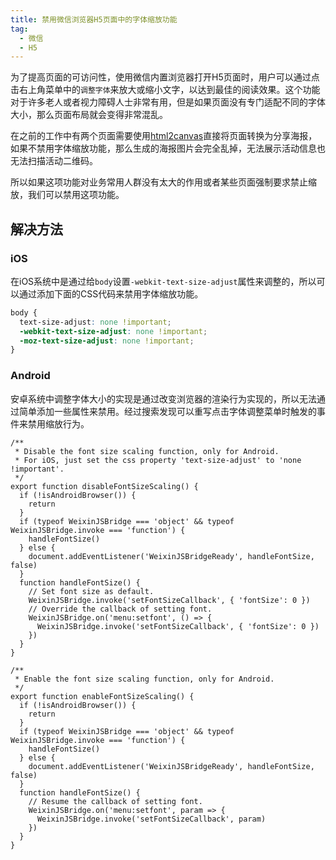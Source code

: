 ```yaml
---
title: 禁用微信浏览器H5页面中的字体缩放功能
tag:
  - 微信
  - H5
---
```


为了提高页面的可访问性，使用微信内置浏览器打开H5页面时，用户可以通过点击右上角菜单中的`调整字体`来放大或缩小文字，以达到最佳的阅读效果。这个功能对于许多老人或者视力障碍人士非常有用，但是如果页面没有专门适配不同的字体大小，那么页面布局就会变得非常混乱。

在之前的工作中有两个页面需要使用[html2canvas](https://github.com/niklasvh/html2canvas)直接将页面转换为分享海报，如果不禁用字体缩放功能，那么生成的海报图片会完全乱掉，无法展示活动信息也无法扫描活动二维码。

所以如果这项功能对业务常用人群没有太大的作用或者某些页面强制要求禁止缩放，我们可以禁用这项功能。
<!-- more -->
## 解决方法

### iOS

在iOS系统中是通过给`body`设置`-webkit-text-size-adjust`属性来调整的，所以可以通过添加下面的CSS代码来禁用字体缩放功能。

``` css
body {
  text-size-adjust: none !important;
  -webkit-text-size-adjust: none !important;
  -moz-text-size-adjust: none !important;
}
```

### Android

安卓系统中调整字体大小的实现是通过改变浏览器的渲染行为实现的，所以无法通过简单添加一些属性来禁用。经过搜索发现可以重写点击字体调整菜单时触发的事件来禁用缩放行为。

``` js{14-21,36-41}
/**
 * Disable the font size scaling function, only for Android.
 * For iOS, just set the css property 'text-size-adjust' to 'none !important'.
 */
export function disableFontSizeScaling() {
  if (!isAndroidBrowser()) {
    return
  }
  if (typeof WeixinJSBridge === 'object' && typeof WeixinJSBridge.invoke === 'function') {
    handleFontSize()
  } else {
    document.addEventListener('WeixinJSBridgeReady', handleFontSize, false)
  }
  function handleFontSize() {
    // Set font size as default.
    WeixinJSBridge.invoke('setFontSizeCallback', { 'fontSize': 0 })
    // Override the callback of setting font.
    WeixinJSBridge.on('menu:setfont', () => {
      WeixinJSBridge.invoke('setFontSizeCallback', { 'fontSize': 0 })
    })
  }
}

/**
 * Enable the font size scaling function, only for Android.
 */
export function enableFontSizeScaling() {
  if (!isAndroidBrowser()) {
    return
  }
  if (typeof WeixinJSBridge === 'object' && typeof WeixinJSBridge.invoke === 'function') {
    handleFontSize()
  } else {
    document.addEventListener('WeixinJSBridgeReady', handleFontSize, false)
  }
  function handleFontSize() {
    // Resume the callback of setting font.
    WeixinJSBridge.on('menu:setfont', param => {
      WeixinJSBridge.invoke('setFontSizeCallback', param)
    })
  }
}
```
